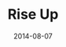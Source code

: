 ---
layout: music 
title: "Rise Up"
date: 2014-08-07 
description: "An original song from the series, Oh, the Wonders I've Seen."
sc-permalink-url: ""
audio: "http://s3.amazonaws.com/crossroads-media/music/audio/Rise%20Up.mp3"
audio-duration: "00:00"
src: "http://s3.amazonaws.com/crossroads-media/images/RiseUp_small.jpg"
---